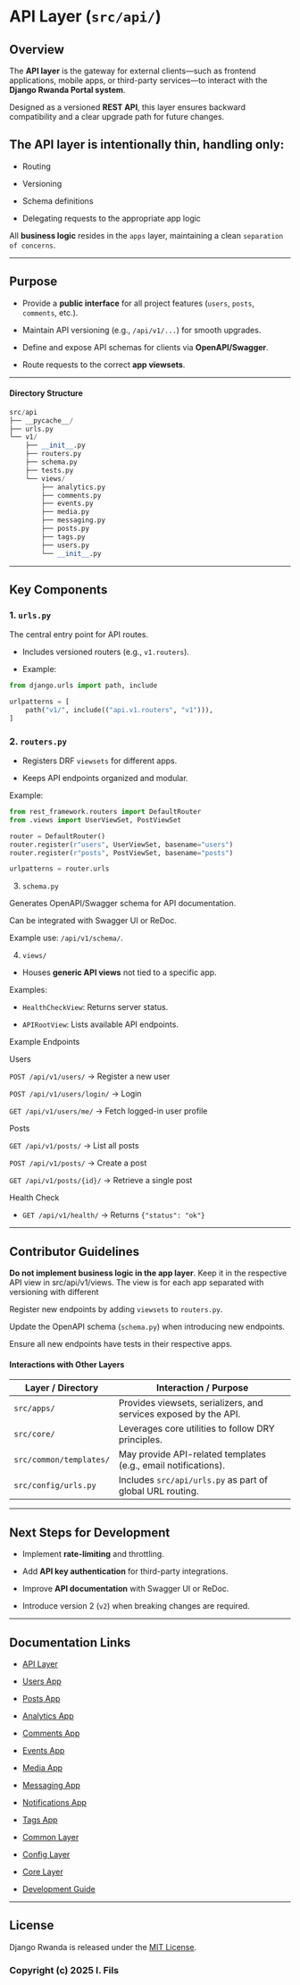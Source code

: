 # API Layer (`src/api/`)

## Overview

The **API layer** is the gateway for external clients—such as frontend applications, mobile apps, or third-party services—to interact with the **Django Rwanda Portal system**.

Designed as a versioned **REST API**, this layer ensures backward compatibility and a clear upgrade path for future changes.

## The API layer is intentionally thin, handling only:

- Routing

- Versioning

- Schema definitions

- Delegating requests to the appropriate app logic

All **business logic** resides in the `apps` layer, maintaining a clean `separation of concerns`.

---

## Purpose

- Provide a **public interface** for all project features (`users`, `posts`, `comments`, etc.).

- Maintain API versioning (e.g., `/api/v1/...`) for smooth upgrades.

- Define and expose API schemas for clients via **OpenAPI/Swagger**.

- Route requests to the correct **app viewsets**.

---

#### Directory Structure

```python
src/api
├── __pycache__/
├── urls.py
└── v1/
    ├── __init__.py
    ├── routers.py
    ├── schema.py
    ├── tests.py
    └── views/
        ├── analytics.py
        ├── comments.py
        ├── events.py
        ├── media.py
        ├── messaging.py
        ├── posts.py
        ├── tags.py
        ├── users.py
        └── __init__.py
```

--- 

## Key Components

### 1. `urls.py`

The central entry point for API routes.

- Includes versioned routers (e.g., `v1.routers`).

- Example:

```python
from django.urls import path, include

urlpatterns = [
    path("v1/", include(("api.v1.routers", "v1"))),
]
```

### 2. `routers.py`

- Registers DRF `viewsets` for different apps.

- Keeps API endpoints organized and modular.

Example:

```python
from rest_framework.routers import DefaultRouter
from .views import UserViewSet, PostViewSet

router = DefaultRouter()
router.register(r"users", UserViewSet, basename="users")
router.register(r"posts", PostViewSet, basename="posts")

urlpatterns = router.urls

```

3. `schema.py`

Generates OpenAPI/Swagger schema for API documentation.

Can be integrated with Swagger UI or ReDoc.

Example use: `/api/v1/schema/`.

4. `views/`

- Houses **generic API views** not tied to a specific app.

Examples:

- `HealthCheckView`: Returns server status.

- `APIRootView`: Lists available API endpoints.

Example Endpoints

Users

`POST /api/v1/users/` → Register a new user

`POST /api/v1/users/login/` → Login

`GET /api/v1/users/me/` → Fetch logged-in user profile

Posts

`GET /api/v1/posts/` → List all posts

`POST /api/v1/posts/` → Create a post

`GET /api/v1/posts/{id}/` → Retrieve a single post

Health Check

- `GET /api/v1/health/` → Returns `{"status": "ok"}`

---

## Contributor Guidelines

**Do not implement business logic in the app layer**. Keep it in the respective API view in src/api/v1/views.
The view is for each app separated with versioning with different 

Register new endpoints by adding `viewsets` to `routers.py`.

Update the OpenAPI schema (`schema.py`) when introducing new endpoints.

Ensure all new endpoints have tests in their respective apps.

#### Interactions with Other Layers

| Layer / Directory           | Interaction / Purpose                                                |
|-----------------------------|----------------------------------------------------------------------|
| `src/apps/`                 | Provides viewsets, serializers, and services exposed by the API.    |
| `src/core/`                 | Leverages core utilities to follow DRY principles.                  |
| `src/common/templates/`     | May provide API-related templates (e.g., email notifications).      |
| `src/config/urls.py`        | Includes `src/api/urls.py` as part of global URL routing.           |


---

## Next Steps for Development

- Implement **rate-limiting** and throttling.

- Add **API key authentication** for third-party integrations.

- Improve **API documentation** with Swagger UI or ReDoc.

- Introduce version 2 (`v2`) when breaking changes are required.

---

## Documentation Links

  - [API Layer](./api.md)

  - [Users App](./apps/users.md)

  - [Posts App](./apps/posts.md)

  - [Analytics App](./apps/analytics.md)

  - [Comments App](./apps/comments.md)

  - [Events App](./apps/event.md)

  - [Media App](./apps/media.md)

  - [Messaging App](./apps/messaging.md)

  - [Notifications App](./apps/notification.md)

  - [Tags App](./apps/tags.md)

  - [Common Layer](./common.md)

  - [Config Layer](./config.md)

  - [Core Layer](./core.md)

  - [Development Guide](../DEVELOPMENT_GUIDE.md)

---

## License
Django Rwanda is released under the [MIT License](../LICENSE).

### Copyright (c) 2025 I. Fils 